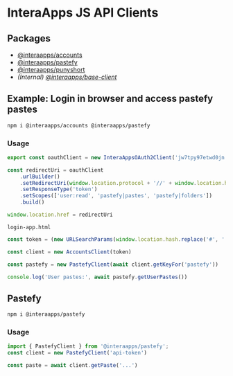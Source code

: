 # InteraApps JS API Clients

## Packages
- [@interaapps/accounts](https://npmjs.com/package/@interaapps/accounts)
- [@interaapps/pastefy](https://npmjs.com/package/@interaapps/pastefy)
- [@interaapps/punyshort](https://npmjs.com/package/@interaapps/punyshort)
- _(Internal) [@interaapps/base-client](https://npmjs.com/package/@interaapps/accounts)_

## Example: Login in browser and access pastefy pastes

```bash
npm i @interaapps/accounts @interaapps/pastefy
```

### Usage

```javascript
export const oauthClient = new InteraAppsOAuth2Client('jw7tpy97etwd0jn', undefined)

const redirectUri = oauthClient
    .urlBuilder()
    .setRedirectUri(window.location.protocol + '//' + window.location.host + '/login-app.html')
    .setResponseType('token')
    .setScopes(['user:read', 'pastefy|pastes', 'pastefy|folders'])
    .build()

window.location.href = redirectUri
```

`login-app.html`

```javascript
const token = (new URLSearchParams(window.location.hash.replace('#', ''))).get('access_token')

const client = new AccountsClient(token)

const pastefy = new PastefyClient(await client.getKeyFor('pastefy'))

console.log('User pastes:', await pastefy.getUserPastes())
```

## Pastefy

```bash
npm i @interaapps/pastefy
```

### Usage

```javascript
import { PastefyClient } from '@interaapps/pastefy';
const client = new PastefyClient('api-token')

const paste = await client.getPaste('...')
```
